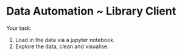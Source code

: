 # Data Automation ~ Library Client

Your task:
1. Load in the data via a jupyter notebook.
2. Explore the data, clean and visualise.